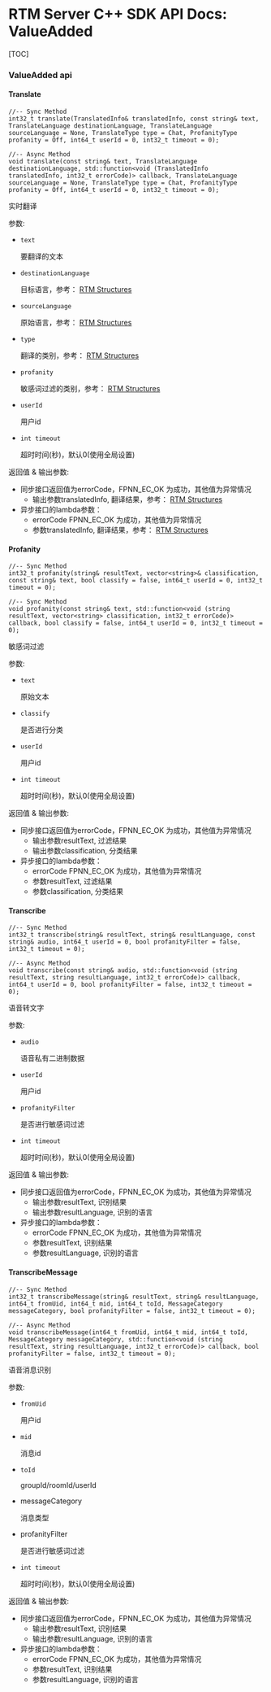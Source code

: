 # RTM Server C++ SDK API Docs: ValueAdded

[TOC]

### ValueAdded api



#### Translate

	//-- Sync Method
	int32_t translate(TranslatedInfo& translatedInfo, const string& text, TranslateLanguage destinationLanguage, TranslateLanguage sourceLanguage = None, TranslateType type = Chat, ProfanityType profanity = Off, int64_t userId = 0, int32_t timeout = 0);
	
	//-- Async Method
	void translate(const string& text, TranslateLanguage destinationLanguage, std::function<void (TranslatedInfo translatedInfo, int32_t errorCode)> callback, TranslateLanguage sourceLanguage = None, TranslateType type = Chat, ProfanityType profanity = Off, int64_t userId = 0, int32_t timeout = 0);

实时翻译

参数:

+ `text` 

  要翻译的文本

+ `destinationLanguage` 

  目标语言，参考：  [RTM Structures](Structures.md)

+ `sourceLanguage` 

  原始语言，参考：  [RTM Structures](Structures.md)

+ `type` 

  翻译的类别，参考：  [RTM Structures](Structures.md)

+ `profanity` 

  敏感词过滤的类别，参考：  [RTM Structures](Structures.md)

+ `userId` 

  用户id

+ `int timeout`

  超时时间(秒)，默认0(使用全局设置)


返回值 & 输出参数:

+ 同步接口返回值为errorCode，FPNN_EC_OK 为成功，其他值为异常情况
  *  输出参数translatedInfo, 翻译结果，参考：  [RTM Structures](Structures.md)
+ 异步接口的lambda参数：
  * errorCode FPNN_EC_OK 为成功，其他值为异常情况
  * 参数translatedInfo, 翻译结果，参考：  [RTM Structures](Structures.md)



#### Profanity

	//-- Sync Method
	int32_t profanity(string& resultText, vector<string>& classification, const string& text, bool classify = false, int64_t userId = 0, int32_t timeout = 0);
	
	//-- Sync Method
	void profanity(const string& text, std::function<void (string resultText, vector<string> classification, int32_t errorCode)> callback, bool classify = false, int64_t userId = 0, int32_t timeout = 0);

敏感词过滤

参数:

+ `text` 

  原始文本

+ `classify` 

  是否进行分类

+ `userId` 

  用户id

+ `int timeout`

  超时时间(秒)，默认0(使用全局设置)


返回值 & 输出参数:

+ 同步接口返回值为errorCode，FPNN_EC_OK 为成功，其他值为异常情况
  * 输出参数resultText, 过滤结果
  * 输出参数classification, 分类结果
+ 异步接口的lambda参数：
  * errorCode FPNN_EC_OK 为成功，其他值为异常情况
  * 参数resultText, 过滤结果
  * 参数classification, 分类结果



#### Transcribe

	//-- Sync Method
	int32_t transcribe(string& resultText, string& resultLanguage, const string& audio, int64_t userId = 0, bool profanityFilter = false, int32_t timeout = 0);
	
	//-- Async Method
	void transcribe(const string& audio, std::function<void (string resultText, string resultLanguage, int32_t errorCode)> callback, int64_t userId = 0, bool profanityFilter = false, int32_t timeout = 0);

语音转文字

参数:

+ `audio` 

  语音私有二进制数据

+ `userId` 

  用户id

+ `profanityFilter` 

  是否进行敏感词过滤

+ `int timeout`

  超时时间(秒)，默认0(使用全局设置)


返回值 & 输出参数:

+ 同步接口返回值为errorCode，FPNN_EC_OK 为成功，其他值为异常情况
  * 输出参数resultText, 识别结果
  * 输出参数resultLanguage, 识别的语言
+ 异步接口的lambda参数：
  * errorCode FPNN_EC_OK 为成功，其他值为异常情况
  * 参数resultText, 识别结果
  * 参数resultLanguage, 识别的语言



#### TranscribeMessage

	//-- Sync Method
	int32_t transcribeMessage(string& resultText, string& resultLanguage, int64_t fromUid, int64_t mid, int64_t toId, MessageCategory messageCategory, bool profanityFilter = false, int32_t timeout = 0);
	
	//-- Async Method
	void transcribeMessage(int64_t fromUid, int64_t mid, int64_t toId, MessageCategory messageCategory, std::function<void (string resultText, string resultLanguage, int32_t errorCode)> callback, bool profanityFilter = false, int32_t timeout = 0);

语音消息识别

参数:

+ `fromUid` 

  用户id

+ `mid` 

  消息id

+ `toId` 

  groupId/roomId/userId

+ messageCategory

  消息类型

+ profanityFilter

  是否进行敏感词过滤

+ `int timeout`

  超时时间(秒)，默认0(使用全局设置)


返回值 & 输出参数:

+ 同步接口返回值为errorCode，FPNN_EC_OK 为成功，其他值为异常情况
  * 输出参数resultText, 识别结果
  * 输出参数resultLanguage, 识别的语言
+ 异步接口的lambda参数：
  * errorCode FPNN_EC_OK 为成功，其他值为异常情况
  * 参数resultText, 识别结果
  * 参数resultLanguage, 识别的语言


